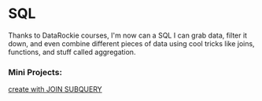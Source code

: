 # SQL

Thanks to DataRockie courses, I'm now can a SQL I can grab data, filter it down, and even combine different pieces of data using cool tricks like joins, functions, and stuff called aggregation.

### Mini Projects:
[create with JOIN SUBQUERY](https://replit.com/@sirintramook/sqlhomeworkbatch09mookmick#main.sql)

